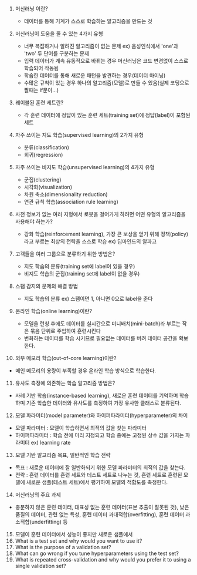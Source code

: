 1. 머신러닝 이란?
   - 데이터를 통해 기계가 스스로 학습하는 알고리즘을 만드는 것

2. 머신러닝이 도움을 줄 수 있는 4가지 유형 
   - 너무 복잡하거나 알려진 알고리즘이 없는 문제 ex) 음성인식에서 'one'과 'two' 두 단어를 구분하는 문제
   - 입력 데이터가 계속 유동적으로 바뀌는 경우 머신러닝은 코드 변경없이 스스로 학습되어 작동됨
   - 학습한 데이터를 통해 새로운 패턴을 발견하는 경우(데이터 마이닝)
   - 수많은 규칙이 있는 경우 하나의 알고리즘(모델)로 만들 수 있음(실제 코딩으로 짤때는 if문이...)

3. 레이블된 훈련 세트란?
   - 각 훈련 데이터에 정답이 있는 훈련 세트(training set)에 정답(label)이 포함된 세트 

4. 자주 쓰이는 지도 학습(supervised learning)의 2가지 유형
   - 분류(classification)
   - 회귀(regression)

5. 자주 쓰이는 비지도 학습(unsupervised learning)의 4가지 유형
   - 군집(clustering)
   - 시각화(visualization)
   - 차원 축소(dimensionality reduction)
   - 연관 규칙 학습(association rule learning)

6. 사전 정보가 없는 여러 지형에서 로봇을 걸어가게 하려면 어떤 유형의 알고리즘을 사용해야 하는가?
   - 강화 학습(reinforcement learning), 가장 큰 보상을 얻기 위해 정책(policy)라고 부르는 최상의 전략을 스스로 학습 ex) 딥마인드의 알파고

7. 고객들을 여러 그룹으로 분류하기 위한 방법은?
   - 지도 학습의 분류(training set에 label이 있을 경우)
   - 비지도 학습의 군집(training set에 label이 없을 경우)

8. 스팸 감지의 문제의 해결 방법
   - 지도 학습의 분류 ex) 스팸이면 1, 아니면 0으로 label을 준다

9. 온라인 학습(online learning)이란?
   - 모델을 런칭 후에도 데이터를 실시간으로 미니배치(mini-batch)라 부르는 작은 묶음 단위로 주입하여 훈련시킨다
   - 변화하는 데이터를 학습 시키므로 필요없는 데이터를 버려 데이터 공간을 확보한다.

10. 외부 메모리 학습(out-of-core learning)이란?
   - 메인 메모리의 용량이 부족할 경우 온라인 학습 방식으로 학습한다.

11. 유사도 측정에 의존하는 학습 알고리즘 방법은?
   - 사례 기반 학습(instance-based learning), 새로운 훈련 데이터를 기억하며 학습하며 기존 학습한 데이터와 유사도를 측정하여 가장 유사한 클래스로 분류된다.

12. 모델 파라미터(model parameter)와 하이퍼파라미터(hyperparameter)의 차이
   - 모델 파라미터 : 모델이 학습하면서 최적의 값을 찾는 파라미터
   - 하이퍼파라미터 : 학습 전에 미리 지정되고 학습 중에는 고정된 상수 값을 가지는 파라미터 ex) learning rate

13. 모델 기반 알고리즘 목표, 일반적인 학습 전략
   - 목표 : 새로운 데이터에 잘 일반화되기 위한 모델 파라미터의 최적의 값을 찾는다.
   - 전략 : 훈련 데이터를 훈련 세트와 테스트 세트로 나누는 것, 훈련 세트로 훈련된 모델에 새로운 샘플(테스트 세트)에서 평가하여 모델의 적합도를 측정한다. 

14. 머신러닝의 주요 과제
   - 충분하지 않은 훈련 데이터, 대표성 없는 훈련 데이터(표본 추출이 잘못된 것), 낮은 품질의 데이터, 관련 없는 특성, 훈련 데이터 과대적합(overfitting), 훈련 데이터 과소적합(underfitting) 등

15. 모델이 훈련 데이터에서 성능이 좋지만 새로운 샘플에서
19. What is a test set and why would you want to use it?
20. What is the purpose of a validation set?
21. What can go wrong if you tune hyperparameters using the test set?
22. What is repeated cross-validation and why would you prefer it to using a single validation set?
